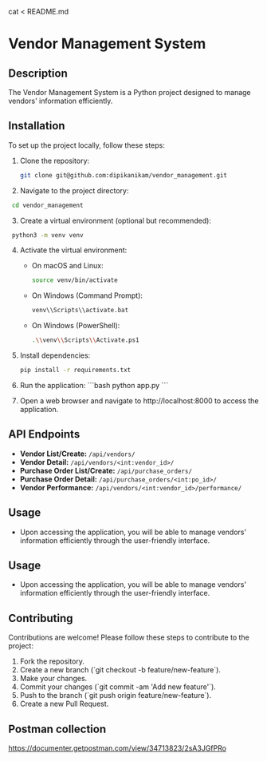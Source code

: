 cat <<EOF > README.md
# Vendor Management System

## Description
The Vendor Management System is a Python project designed to manage vendors' information efficiently.

## Installation
To set up the project locally, follow these steps:

1. Clone the repository:
   ```bash
   git clone git@github.com:dipikanikam/vendor_management.git
   ```

2. Navigate to the project directory:
  ```bash
   cd vendor_management
   ```

3. Create a virtual environment (optional but recommended):
  ```bash
   python3 -m venv venv
   ```

4. Activate the virtual environment:
   - On macOS and Linux:
     ```bash
     source venv/bin/activate
     ```
   - On Windows (Command Prompt):
     ```bash
     venv\\Scripts\\activate.bat
     ```
   - On Windows (PowerShell):
     ```bash
     .\\venv\\Scripts\\Activate.ps1
     ```

5. Install dependencies:
   ```bash
   pip install -r requirements.txt
   ```

6. Run the application:
   \`\`\`bash
   python app.py
   \`\`\`

7. Open a web browser and navigate to http://localhost:8000 to access the application.

## API Endpoints
- **Vendor List/Create:** `/api/vendors/`
- **Vendor Detail:** `/api/vendors/<int:vendor_id>/`
- **Purchase Order List/Create:** `/api/purchase_orders/`
- **Purchase Order Detail:** `/api/purchase_orders/<int:po_id>/`
- **Vendor Performance:** `/api/vendors/<int:vendor_id>/performance/`

## Usage
- Upon accessing the application, you will be able to manage vendors' information efficiently through the user-friendly interface.

## Usage
- Upon accessing the application, you will be able to manage vendors' information efficiently through the user-friendly interface.

## Contributing
Contributions are welcome! Please follow these steps to contribute to the project:
1. Fork the repository.
2. Create a new branch (\`git checkout -b feature/new-feature\`).
3. Make your changes.
4. Commit your changes (\`git commit -am 'Add new feature'\`).
5. Push to the branch (\`git push origin feature/new-feature\`).
6. Create a new Pull Request.

## Postman collection 

https://documenter.getpostman.com/view/34713823/2sA3JGfPRo
